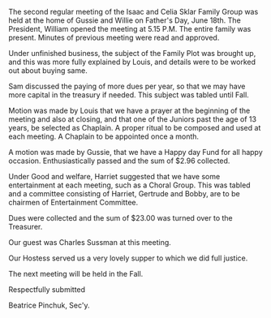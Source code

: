 The second regular meeting of the Isaac and Celia Sklar Family Group was held at the home of Gussie and Willie on Father's Day, June 18th. The President, William opened the meeting at 5.15 P.M. The entire family was present. Minutes of previous meeting were read and approved.

Under unfinished business, the subject of the Family Plot was brought up, and this was more fully explained by Louis, and details were to be worked out about buying same.

Sam discussed the paying of more dues per year, so that we may have more capital in the treasury if needed. This subject was tabled until Fall.

Motion was made by Louis that we have a prayer at the beginning of the meeting and also at closing, and that one of the Juniors past the age of 13 years, be selected as Chaplain. A proper ritual to be composed and used at each meeting. A Chaplain to be appointed once a month.

A motion was made by Gussie, that we have a Happy day Fund for all happy occasion. Enthusiastically passed and the sum of \$2.96 collected.

Under Good and welfare, Harriet suggested that we have some entertainment at each meeting, such as a Choral Group. This was tabled and a committee consisting of Harriet, Gertrude and Bobby, are to be chairmen of Entertainment Committee.

Dues were collected and the sum of \$23.00 was turned over to the Treasurer.

Our guest was Charles Sussman at this meeting.

Our Hostess served us a very lovely supper to which we did full justice.

The next meeting will be held in the Fall.

Respectfully submitted

Beatrice Pinchuk, Sec'y.
